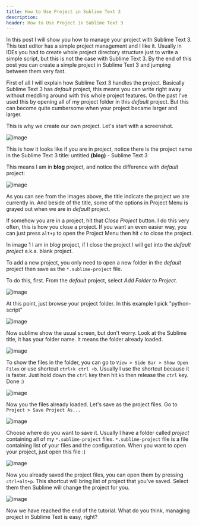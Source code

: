 ```yaml
---
title: How to Use Project in Sublime Text 3
description:
header: How to Use Project in Sublime Text 3
---
```


In this post I will show you how to manage your project with Sublime Text 3. This text editor has a simple project management and I like it. Usually in IDEs you had to create whole project directory structure just to write a simple script, but this is not the case with Sublime Text 3. By the end of this post you can create a simple project in Sublime Text 3 and jumping between them very fast.

First of all I will explain how Sublime Text 3 handles the project. Basically Sublime Text 3 has *default* project, this means you can write right away without meddling around with this whole project features. On the past I've used this by opening all of my project folder in this *default* project. But this can become quite cumbersome when your project became larger and larger.

This is why we create our own project. Let's start with a screenshot.

![image](/img/sublime-manage-project/1-in-project.png "In a Project")

This is how it looks like if you are in project, notice there is the project name in the Sublime Text 3 title: untitled **(blog)** - Sublime Text 3

This means I am in **blog** project, and notice the difference with *default* project:

![image](/img/sublime-manage-project/2-not-in-project.png "Not in a Project")

As you can see from the images above, the title indicate the project we are currently in. And beside of the title, some of the options in Project Menu is grayed out when we are in *default* project.

If somehow you are in a project, hit that *Close Project* button. I do this very often, this is how you close a project. If you want an even easier way, you can just press `alt+p` to open the Project Menu then hit `c` to close the project.

In image 1 I am in *blog* project, if I close the project I will get into the *default project* a.k.a. blank project.

To add a new project, you only need to open a new folder in the *default* project then save as the `*.sublime-project` file.

To do this, first. From the *default* project, select *Add Folder to Project*.

![image](/img/sublime-manage-project/3-add-folder.png "Add Folder")

At this point, just browse your project folder. In this example I pick "python-script"

![image](/img/sublime-manage-project/4-select-folder.png "Select Folder")

Now sublime show the usual screen, but don't worry. Look at the Sublime title, it has your folder name. It means the folder already loaded.

![image](/img/sublime-manage-project/5-in-project.png "In Project")

To show the files in the folder, you can go to `View > Side Bar > Show Open Files` or use shortcut `ctrl+k ctrl +b`. Usually I use the shortcut because it is faster. Just hold down the `ctrl` key then hit `kb` then release the `ctrl` key. Done :)

![image](/img/sublime-manage-project/6-show-files.png "Show Files")

Now you the files already loaded. Let's save as the project files. Go to `Project > Save Project As...`

![image](/img/sublime-manage-project/7-save-project.png "Save Project")

Choose where do you want to save it. Usually I have a folder called *project* containing all of my `*.sublime-project` files. `*.sublime-project` file is a file containing list of your files and the configuration. When you want to open your project, just open this file :)

![image](/img/sublime-manage-project/8-save-project.png "Save Project")

Now you already saved the project files, you can open them by pressing `ctrl+alt+p`. This shortcut will bring list of project that you've saved. Select them then Sublime will change the project for you.

![image](/img/sublime-manage-project/9-select-project.png "Select Project")

Now we have reached the end of the tutorial. What do you think, managing project in Sublime Text is easy, right?